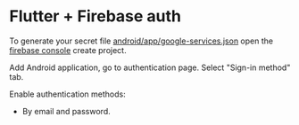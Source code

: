 # Flutter + Firebase auth

To generate your secret file [android/app/google-services.json](android/app/google-services.json) open the
[firebase console](https://console.firebase.google.com/) create project.

Add Android application, go to authentication page. Select "Sign-in method" tab.

Enable authentication methods:

  - By email and password.
